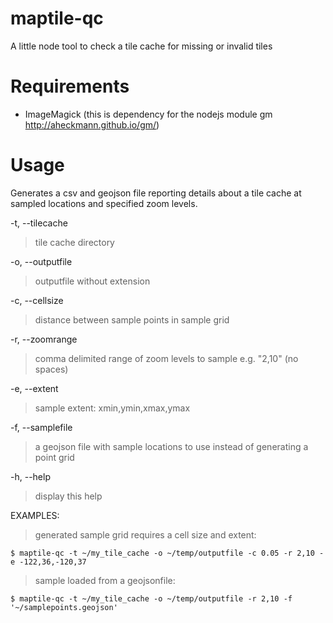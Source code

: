 # maptile-qc
A little node tool to check a tile cache for missing or invalid tiles


Requirements
=============

* ImageMagick (this is dependency for the nodejs module gm http://aheckmann.github.io/gm/)

Usage
=======

Generates a csv and geojson file reporting details about a tile cache at sampled locations and specified zoom levels.

-t, --tilecache   
>tile cache directory

-o, --outputfile
>outputfile without extension

-c, --cellsize   
>distance between sample points in sample grid

-r, --zoomrange
>comma delimited range of zoom levels to sample e.g. "2,10" (no spaces)

-e, --extent
>sample extent: xmin,ymin,xmax,ymax

-f, --samplefile
>a geojson file with sample locations to use instead of generating a point grid

-h, --help
>display this help

EXAMPLES: 

>generated sample grid requires a cell size and extent:

    $ maptile-qc -t ~/my_tile_cache -o ~/temp/outputfile -c 0.05 -r 2,10 -e -122,36,-120,37

>sample loaded from a geojsonfile:

    $ maptile-qc -t ~/my_tile_cache -o ~/temp/outputfile -r 2,10 -f '~/samplepoints.geojson'
